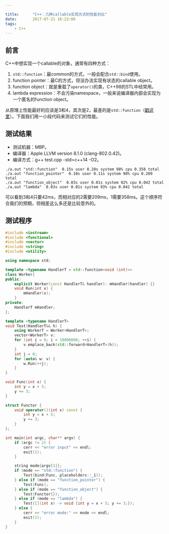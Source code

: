 ```yaml
---

title:      "C++：几种callable实现方式的性能对比"
date:       2017-07-21 16:23:06
tags:
    - C++
---
```


## 前言

C++中想实现一个callable的对象，通常有四种方式：

1. `std::function`：最common的方式，一般会配合`std::bind`使用。
2. function pointer：最C的方式，但没办法实现有状态的callable object。
3. function object：就是重载了`operator()`的类，C++98的STL中经常用。
4. lambda expression：不会污染namespace，一般来说编译器内部会实现为一个匿名的function object。

从原理上性能最好的应该是3和4，其次是2，最差的是`std::function`（[戳这里](/2017/05/22/effective-modern-cpp-chapter2-iterm5-6)）。下面我们用一小段代码来测试它们的性能。

<!--more-->

## 测试结果

* 测试机器：MBP。
* 编译器：Apple LLVM version 8.1.0 (clang-802.0.42)。
* 编译方式：g++ test.cpp -std=c++14 -O2。

```shell
./a.out "std::function"  0.15s user 0.20s system 98% cpu 0.358 total
./a.out "function_pointer"  0.10s user 0.11s system 98% cpu 0.209 total
./a.out "function_object"  0.03s user 0.01s system 92% cpu 0.042 total
./a.out "lambda"  0.03s user 0.01s system 93% cpu 0.042 total
```

可以看到3和4只要42ms，而相对应的2需要209ms，1需要358ms。这个顺序符合我们的预期，但相差这么多还是比较意外的。

## 测试程序

```cpp
#include <iostream>
#include <functional>
#include <vector>
#include <string>
#include <utility>

using namespace std;

template <typename HandlerT = std::function<void (int)>>
class Worker{
public:
    explicit Worker(const HandlerT& handler): mHandler(handler) {}
    void Run(int x) {
        mHandler(x);
    }
private:
    HandlerT mHandler;
};

template <typename HandlerT>
void Test(HandlerT&& h) {
    using WorkerT = Worker<HandlerT>;
    vector<WorkerT> v;
    for (int i = 0; i < 10000000; ++i) {
        v.emplace_back(std::forward<HandlerT>(h));
    }
    int j = 0;
    for (auto& w: v) {
        w.Run(++j);
    }
}

void Func(int x) {
    int y = x + 5;
    y += 3;
}

struct Functor {
    void operator()(int x) const {
        int y = x + 5;
        y += 3;
    }
};

int main(int argc, char** argv) {
    if (argc != 2) {
        cerr << "error input" << endl;
        exit(1);
    }

    string mode{argv[1]};
    if (mode == "std::function") {
        Test(bind(Func, placeholders::_1));
    } else if (mode == "function_pointer") {
        Test(Func);
    } else if (mode == "function_object") {
        Test(Functor{});
    } else if (mode == "lambda") {
        Test([](int x) -> void {int y = x + 5; y += 3;});
    } else {
        cerr << "error mode:" << mode << endl;
        exit(1);
    }
}
```